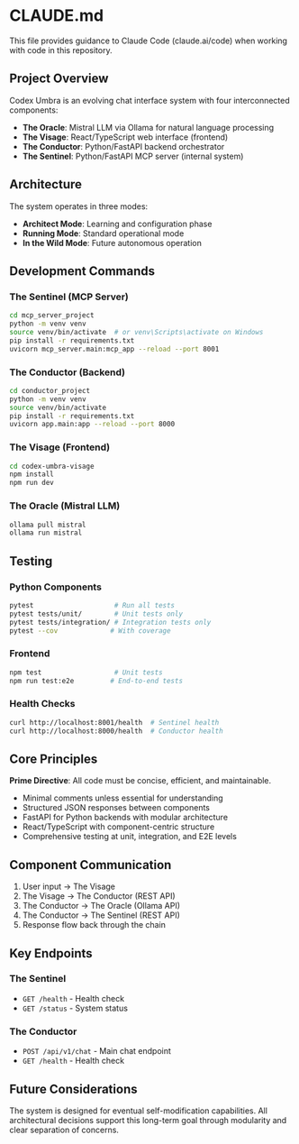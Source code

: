 # CLAUDE.md

This file provides guidance to Claude Code (claude.ai/code) when working with code in this repository.

## Project Overview

Codex Umbra is an evolving chat interface system with four interconnected components:
- **The Oracle**: Mistral LLM via Ollama for natural language processing
- **The Visage**: React/TypeScript web interface (frontend)
- **The Conductor**: Python/FastAPI backend orchestrator
- **The Sentinel**: Python/FastAPI MCP server (internal system)

## Architecture

The system operates in three modes:
- **Architect Mode**: Learning and configuration phase
- **Running Mode**: Standard operational mode
- **In the Wild Mode**: Future autonomous operation

## Development Commands

### The Sentinel (MCP Server)
```bash
cd mcp_server_project
python -m venv venv
source venv/bin/activate  # or venv\Scripts\activate on Windows
pip install -r requirements.txt
uvicorn mcp_server.main:mcp_app --reload --port 8001
```

### The Conductor (Backend)
```bash
cd conductor_project
python -m venv venv
source venv/bin/activate
pip install -r requirements.txt
uvicorn app.main:app --reload --port 8000
```

### The Visage (Frontend)
```bash
cd codex-umbra-visage
npm install
npm run dev
```

### The Oracle (Mistral LLM)
```bash
ollama pull mistral
ollama run mistral
```

## Testing

### Python Components
```bash
pytest                    # Run all tests
pytest tests/unit/        # Unit tests only
pytest tests/integration/ # Integration tests only
pytest --cov             # With coverage
```

### Frontend
```bash
npm test                  # Unit tests
npm run test:e2e         # End-to-end tests
```

### Health Checks
```bash
curl http://localhost:8001/health  # Sentinel health
curl http://localhost:8000/health  # Conductor health
```

## Core Principles

**Prime Directive**: All code must be concise, efficient, and maintainable.

- Minimal comments unless essential for understanding
- Structured JSON responses between components
- FastAPI for Python backends with modular architecture
- React/TypeScript with component-centric structure
- Comprehensive testing at unit, integration, and E2E levels

## Component Communication

1. User input → The Visage
2. The Visage → The Conductor (REST API)
3. The Conductor → The Oracle (Ollama API)
4. The Conductor → The Sentinel (REST API)
5. Response flow back through the chain

## Key Endpoints

### The Sentinel
- `GET /health` - Health check
- `GET /status` - System status

### The Conductor
- `POST /api/v1/chat` - Main chat endpoint
- `GET /health` - Health check

## Future Considerations

The system is designed for eventual self-modification capabilities. All architectural decisions support this long-term goal through modularity and clear separation of concerns.